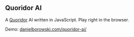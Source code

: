 <h2>Quoridor AI</h2>

A <a href='http://en.wikipedia.org/wiki/Quoridor'>Quoridor</a> AI written in JavaScript. Play right in the browser.

Demo: <a href='http://danielborowski.com/quoridor-ai/display.html'>danielborowski.com/quoridor-ai/</a>
